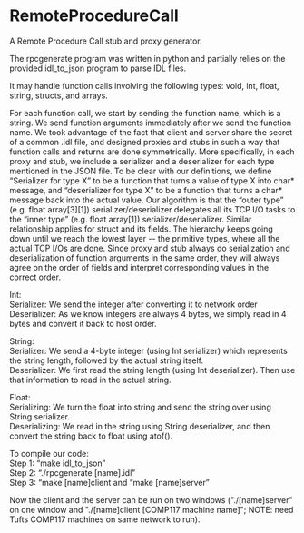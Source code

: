 # RemoteProcedureCall
A Remote Procedure Call stub and proxy generator.

The rpcgenerate program was written in python and partially relies on the provided idl_to_json program to parse IDL files. 

It may handle function calls involving the following types: void, int, float, string, structs, and arrays.

For each function call, we start by sending the function name, which is a string. We send function arguments immediately after we send the function name. We took advantage of the fact that client and server share the secret of a common .idl file, and designed proxies and stubs in such a way that function calls and returns are done symmetrically. More specifically, in each proxy and stub, we include a serializer and a deserializer for each type mentioned in the JSON file. To be clear with our definitions, we define “Serializer for type X” to be a function that turns a value of type X into char* message, and “deserializer for type X” to be a function that turns a char* message back into the actual value. Our algorithm is that the “outer type” (e.g. float array[3][1]) serializer/deserializer delegates all its TCP I/O tasks to the “inner type” (e.g. float array[1]) serializer/deserializer. Similar relationship applies for struct and its fields. The hierarchy keeps going down until we reach the lowest layer -- the primitive types, where all the actual TCP I/Os are done. Since proxy and stub always do serialization and deserialization of function arguments in the same order, they will always agree on the order of fields and interpret corresponding values in the correct order.

Int:
<br/>Serializer: We send the integer after converting it to network order
<br/>Deserializer: As we know integers are always 4 bytes, we simply read in 4 bytes and convert it back to host order.

String:
<br/>Serializer: We send a 4-byte integer (using Int serializer) which represents the string length, followed by the actual string itself. 
<br/>Deserializer: We first read the string length (using Int deserializer). Then use that information to read in the actual string. 

Float:
<br/>Serializing: We turn the float into string and send the string over using String serializer. 
<br/>Deserializing: We read in the string using String deserializer, and then convert the string back to float using atof().

To compile our code:
<br/>Step 1: “make idl_to_json”
<br/>Step 2: “./rpcgenerate [name].idl”
<br/>Step 3: “make [name]client and “make [name]server”


Now the client and the server can be run on two windows ("./[name]server" on one window and "./[name]client [COMP117 machine name]"; NOTE: need Tufts COMP117 machines on same network to run).

